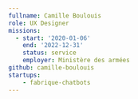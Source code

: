 ```yaml
---
fullname: Camille Boulouis
role: UX Designer
missions:
  - start: '2020-01-06'
    end: '2022-12-31'
    status: service
    employer: Ministère des armées
github: camille-boulouis
startups:
    - fabrique-chatbots
---
```

